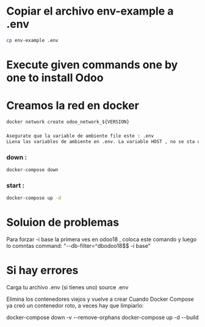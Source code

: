  # Copiar el archivo env-example a .env
 ```bash
 cp env-example .env
 ```

 # Execute given commands one by one to install Odoo
 # Creamos la red en docker
 ```
 docker network create odoo_network_${VERSION}
 ```
###
```bash
Asegurate que la variable de ambiente file este : .env
LLena las variables de ambiente en .env. La variable HOST , no se sta usando
```
### down :
```bash
docker-compose down 
```

### start :
```bash
docker-compose up -d
```

# Soluion de problemas
 Para forzar -i base la primera ves en odoo18 , coloca este comando y luego lo comntas
  command: "--db-filter=^dbodoo18$$ -i base"
# Si hay errores 
Carga tu archivo .env (si tienes uno)
source .env

Elimina los contenedores viejos y vuelve a crear
Cuando Docker Compose ya creó un contenedor roto, a veces hay que limpiarlo:

docker-compose down -v --remove-orphans
docker-compose up -d --build
